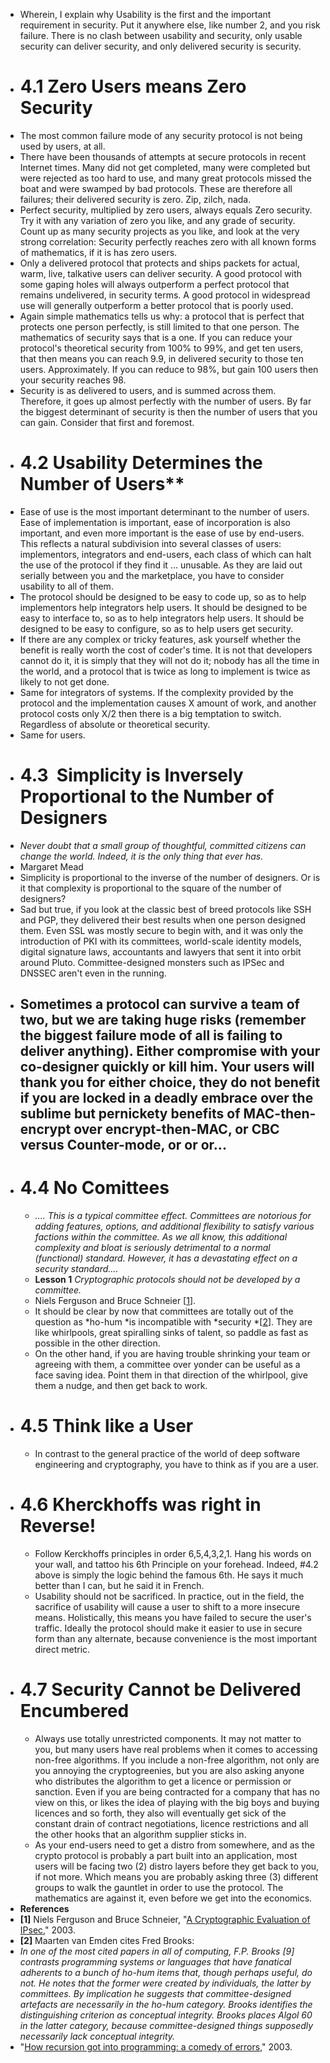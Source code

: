 - Wherein, I explain why Usability is the first and the important requirement in security. Put it anywhere else, like number 2, and you risk failure. There is no clash between usability and security, only usable security can deliver security, and only delivered security is security.
- # 4.1 Zero Users means Zero Security
- The most common failure mode of any security protocol is not being used by users, at all.
- There have been thousands of attempts at secure protocols in recent Internet times. Many did not get completed, many were completed but were rejected as too hard to use, and many great protocols missed the boat and were swamped by bad protocols. These are therefore all failures; their delivered security is zero. Zip, zilch, nada.
- Perfect security, multiplied by zero users, always equals Zero security. Try it with any variation of zero you like, and any grade of security. Count up as many security projects as you like, and look at the very strong correlation: Security perfectly reaches zero with all known forms of mathematics, if it is has zero users.
- Only a delivered protocol that protects and ships packets for actual, warm, live, talkative users can deliver security. A good protocol with some gaping holes will always outperform a perfect protocol that remains undelivered, in security terms. A good protocol in widespread use will generally outperform a better protocol that is poorly used.
- Again simple mathematics tells us why: a protocol that is perfect that protects one person perfectly, is still limited to that one person. The mathematics of security says that is a one. If you can reduce your protocol's theoretical security from 100% to 99%, and get ten users, that then means you can reach 9.9, in delivered security to those ten users. Approximately. If you can reduce to 98%, but gain 100 users then your security reaches 98.
- Security is as delivered to users, and is summed across them. Therefore, it goes up almost perfectly with the number of users. By far the biggest determinant of security is then the number of users that you can gain. Consider that first and foremost.
- # 4.2 Usability Determines the Number of Users**
- Ease of use is the most important determinant to the number of users. Ease of implementation is important, ease of incorporation is also important, and even more important is the ease of use by end-users. This reflects a natural subdivision into several classes of users: implementors, integrators and end-users, each class of which can halt the use of the protocol if they find it ... unusable. As they are laid out serially between you and the marketplace, you have to consider usability to all of them.
- The protocol should be designed to be easy to code up, so as to help implementors help integrators help users. It should be designed to be easy to interface to, so as to help integrators help users. It should be designed to be easy to configure, so as to help users get security.
- If there are any complex or tricky features, ask yourself whether the benefit is really worth the cost of coder's time. It is not that developers cannot do it, it is simply that they will not do it; nobody has all the time in the world, and a protocol that is twice as long to implement is twice as likely to not get done.
- Same for integrators of systems. If the complexity provided by the protocol and the implementation causes X amount of work, and another protocol costs only X/2 then there is a big temptation to switch. Regardless of absolute or theoretical security.
- Same for users.
- # 4.3  Simplicity is Inversely Proportional to the Number of Designers
- *Never doubt that a small group of thoughtful, committed citizens can change the world. Indeed, it is the only thing that ever has.*
- Margaret Mead
- Simplicity is proportional to the inverse of the number of designers. Or is it that complexity is proportional to the square of the number of designers?
- Sad but true, if you look at the classic best of breed protocols like SSH and PGP, they delivered their best results when one person designed them. Even SSL was mostly secure to begin with, and it was only the introduction of PKI with its committees, world-scale identity models, digital signature laws, accountants and lawyers that sent it into orbit around Pluto. Committee-designed monsters such as IPSec and DNSSEC aren't even in the running.
- Sometimes a protocol can survive a team of two, but we are taking huge risks (remember the biggest failure mode of all is failing to deliver anything). Either compromise with your co-designer quickly or kill him. Your users will thank you for either choice, they do not benefit if you are locked in a deadly embrace over the sublime but pernickety benefits of MAC-then-encrypt over encrypt-then-MAC, or CBC versus Counter-mode, or or or...
	-
- # 4.4 No Comittees
	- *.... This is a typical committee effect. Committees are notorious for adding features, options, and additional flexibility to satisfy various factions within the committee. As we all know, this additional complexity and bloat is seriously detrimental to a normal (functional) standard. However, it has a devastating effect on a security standard....*
	- **Lesson 1** *Cryptographic protocols should not be developed by a committee.*
	- Niels Ferguson and Bruce Schneier [[1](https://iang.org/ssl/h4_usability_is_number_one.html#ref_1)].
	- It should be clear by now that committees are totally out of the question as *ho-hum *is incompatible with *security *[[2](https://iang.org/ssl/h4_usability_is_number_one.html#ref_2)]. They are like whirlpools, great spiralling sinks of talent, so paddle as fast as possible in the other direction.
	- On the other hand, if you are having trouble shrinking your team or agreeing with them, a committee over yonder can be useful as a face saving idea. Point them in that direction of the whirlpool, give them a nudge, and then get back to work.
- # 4.5 **Think like a User**
	- In contrast to the general practice of the world of deep software engineering and cryptography, you have to think as if you are a user.
- # 4.6 **Kherckhoffs was right in Reverse!**
	- Follow Kerckhoffs principles in order 6,5,4,3,2,1. Hang his words on your wall, and tattoo his 6th Principle on your forehead. Indeed, #4.2 above is simply the logic behind the famous 6th. He says it much better than I can, but he said it in French.
	- Usability should not be sacrificed. In practice, out in the field, the sacrifice of usability will cause a user to shift to a more insecure means. Holistically, this means you have failed to secure the user's traffic. Ideally the protocol should make it easier to use in secure form than any alternate, because convenience is the most important direct metric.
- # 4.7 **Security Cannot be Delivered Encumbered**
	- Always use totally unrestricted components. It may not matter to you, but many users have real problems when it comes to accessing non-free algorithms. If you include a non-free algorithm, not only are you annoying the cryptogreenies, but you are also asking anyone who distributes the algorithm to get a licence or permission or sanction. Even if you are being contracted for a company that has no view on this, or likes the idea of playing with the big boys and buying licences and so forth, they also will eventually get sick of the constant drain of contract negotiations, licence restrictions and all the other hooks that an algorithm supplier sticks in.
	- As your end-users need to get a distro from somewhere, and as the crypto protocol is probably a part built into an application, most users will be facing two (2) distro layers before they get back to you, if not more. Which means you are probably asking three (3) different groups to walk the gauntlet in order to use the protocol. The mathematics are against it, even before we get into the economics.
- **References**
- **[1]** Niels Ferguson and Bruce Schneier, "[A Cryptographic Evaluation of IPsec](https://www.schneier.com/paper-ipsec.html)," 2003.
- **[2]** Maarten van Emden cites Fred Brooks:
- *In one of the most cited papers in all of computing, F.P. Brooks [9] contrasts programming systems or languages that have fanatical adherents to a bunch of ho-hum items that, though perhaps useful, do not. He notes that the former were created by individuals, the latter by committees. By implication he suggests that committee-designed artefacts are necessarily in the ho-hum category. Brooks identifies the distinguishing criterion as *conceptual integrity*. Brooks places Algol 60 in the latter category, because committee-designed things supposedly necessarily lack conceptual integrity.*
- "[How recursion got into programming: a comedy of errors](https://vanemden.wordpress.com/2014/06/18/how-recursion-got-into-programming-a-comedy-of-errors-3/)," 2003.